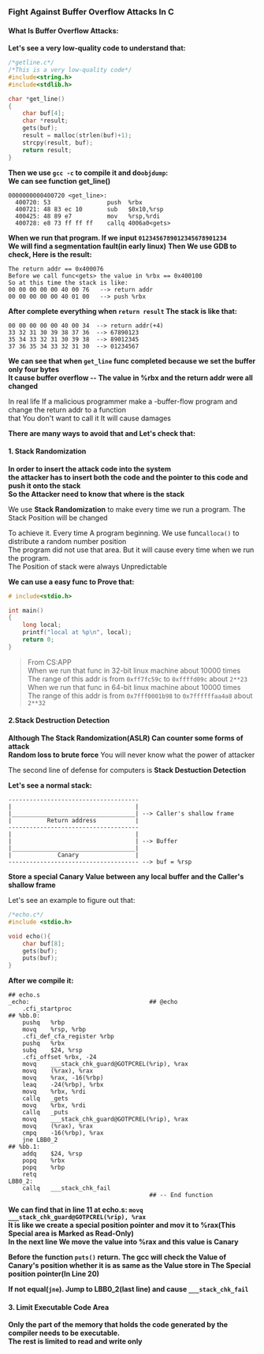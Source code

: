 ### Fight Against Buffer Overflow Attacks In C

#### What Is Buffer Overflow Attacks:

**Let's see a very low-quality code to understand that:**
```c
/*getline.c*/
/*This is a very low-quality code*/
#include<string.h>
#include<stdlib.h>

char *get_line()
{
    char buf[4];
    char *result;
    gets(buf);
    result = malloc(strlen(buf)+1);
    strcpy(result, buf);
    return result;
}
```
**Then we use ```gcc -c``` to compile it and do```objdump```:<br>**
**We can see function get_line()**
```assembly
0000000000400720 <get_line>:
  400720: 53                push  %rbx
  400721: 48 83 ec 10       sub   $0x10,%rsp
  400425: 48 89 e7          mov   %rsp,%rdi
  400728: e8 73 ff ff ff    callq 4006a0<gets>
```
**When we run that program. If we input ```0123456789012345678901234```<br>We will find a segmentation fault(in early linux)**
**Then We use GDB to check, Here is the result:**
```
The return addr == 0x400076
Before we call func<gets> the value in %rbx == 0x400100
So at this time the stack is like:
00 00 00 00 00 40 00 76   --> return addr
00 00 00 00 00 40 01 00   --> push %rbx
```

**After complete everything when ```return result``` The stack is like that:**
```
00 00 00 00 00 40 00 34  --> return addr(+4)
33 32 31 30 39 38 37 36  --> 67890123
35 34 33 32 31 30 39 38  --> 89012345
37 36 35 34 33 32 31 30  --> 01234567
```
**We can see that when ```get_line``` func completed because we set the buffer only four bytes<br>**
**It cause buffer overflow -- The value in %rbx and the return addr were all changed<br>**


In real life If a malicious programmer make a -buffer-flow program and change the return addr to a function<br>that You don't want to call it
It will cause damages


**There are many ways to avoid that and Let's check that:**

#### 1. Stack Randomization
**In order to insert the attack code into the system<br>the attacker has to insert both the code and the pointer to this code and push it onto the stack<br>**
**So the Attacker need to know that where is the stack**

We use **Stack Randomization** to make every time we run a program. The Stack Position will be changed<br>

To achieve it. Every time A program beginning. We use func```alloca()``` to distribute a random number position<br>
The program did not use that area. But it will cause every time when we run the program.<br>The Position of stack were always Unpredictable<br>


**We can use a easy func to Prove that:**


```c
# include<stdio.h>

int main()
{
    long local;
    printf("local at %p\n", local);
    return 0;
}
```
> From CS:APP<br>
> When we run that func in 32-bit linux machine about 10000 times<br>
> The range of this addr is from ```0xff7fc59c``` to ```0xffffd09c``` about ```2**23```<br>
> When we run that func in 64-bit linux machine about 10000 times<br> 
> The range of this addr is from ```0x7fff0001b98``` to ```0x7ffffffaa4a8``` about ```2**32```<br>


#### 2.Stack Destruction Detection

**Although The Stack Randomization(ASLR) Can counter some forms of attack**<br>
**Random loss to brute force** You will never know what the power of attacker

The second line of defense for computers is **Stack Destuction Detection**<br>


**Let's see a normal stack:**
```
-------------------------------------
|                                   |
|___________________________________| --> Caller's shallow frame
|          Return address           |
-------------------------------------
|                                   |
|                                   | --> Buffer
|___________________________________|
|             Canary                |
------------------------------------- --> buf = %rsp
```
**Store a special Canary Value between any local buffer and the Caller's shallow frame**<br>

Let's see an example to figure out that:
```c
/*echo.c*/
#include <stdio.h>

void echo(){
    char buf[8];
    gets(buf);
    puts(buf);
}
```
**After we compile it:**
```assembly
## echo.s
_echo:                                  ## @echo
	.cfi_startproc
## %bb.0:
	pushq	%rbp
	movq	%rsp, %rbp
	.cfi_def_cfa_register %rbp
	pushq	%rbx
	subq	$24, %rsp
	.cfi_offset %rbx, -24
	movq	___stack_chk_guard@GOTPCREL(%rip), %rax
	movq	(%rax), %rax
	movq	%rax, -16(%rbp)
	leaq	-24(%rbp), %rbx
	movq	%rbx, %rdi
	callq	_gets
	movq	%rbx, %rdi
	callq	_puts
	movq	___stack_chk_guard@GOTPCREL(%rip), %rax
	movq	(%rax), %rax
	cmpq	-16(%rbp), %rax
	jne	LBB0_2
## %bb.1:
	addq	$24, %rsp
	popq	%rbx
	popq	%rbp
	retq
LBB0_2:
	callq	___stack_chk_fail
                                        ## -- End function

```

**We can find that in line 11 at echo.s: ```movq  ___stack_chk_guard@GOTPCREL(%rip), %rax```<br>**
**It is like we create a special position pointer and mov it to %rax(This Special area is Marked as Read-Only)<br>**
**In the next line We move the value into %rax and this value is Canary<br>**


**Before the function ```puts()``` return. The gcc will check the Value of Canary's position whether it is as same as the Value store in The Special position pointer(In Line 20)<br>**

**If not equal(```jne```). Jump to LBB0_2(last line) and cause ```___stack_chk_fail```**



#### 3. Limit Executable Code Area

**Only the part of the memory that holds the code generated by the compiler needs to be executable.<br>The rest is limited to read and write only**
